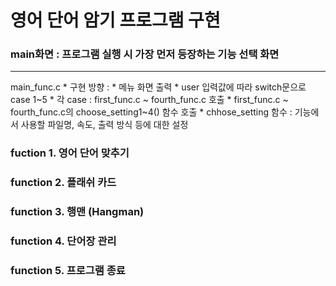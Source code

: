 # 영어 단어 암기 프로그램 구현

### main화면 : 프로그램 실행 시 가장 먼저 등장하는 기능 선택 화면
-------
  main_func.c
    * 구현 방향 : 
      * 메뉴 화면 출력
        * user 입력값에 따라 switch문으로 case 1~5
          * 각 case : first_func.c ~ fourth_func.c 호출
            * first_func.c ~ fourth_func.c의 choose_setting1~4() 함수 호출
              * chhose_setting 함수 : 기능에서 사용할 파일명, 속도, 출력 방식 등에 대한 설정

### fuction 1. 영어 단어 맞추기


### function 2. 플래쉬 카드


### function 3. 행맨 (Hangman)


### function 4. 단어장 관리


### function 5. 프로그램 종료
